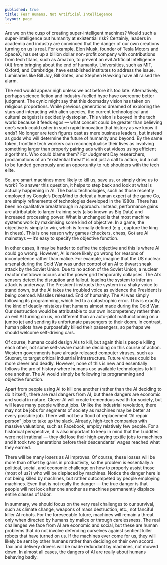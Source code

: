 ```yaml
---
published: true
title: Fear Humans, Not Artificial Intelliegence
layout: page
---
```



Are we on the cusp of creating super-intelligent machines? Would such a super-intelligence put humanity at existential risk? Certainly, leaders in academia and industry are convinced that the danger of our own creations turning on us is real. For example, Elon Musk, founder of Tesla Motors and SpaceX, has set up a billion dollar non-profit company with contributions from tech titans, such as Amazon, to prevent an evil Artificial Intelligence (AI) from bringing about the end of humanity. Universities, such as MIT, Oxford, and Cambridge, have established institutes to address the issue. Luminaries like Bill Joy, Bill Gates, and Stephen Hawking have all raised the alarm.

The end would appear nigh unless we act before it’s too late. Alternatively, perhaps science fiction and industry-fuelled hype have overcome better judgment. The cynic might say that this doomsday vision has taken on religious proportions. While previous generations dreamed of exploring the stars and interacting with alien species, the current technological and cultural zeitgeist is decidedly dystopian. This vision is buoyed in the tech world because it feeds egos — what conceit could be greater than believing one’s work could usher in such rapid innovation that history as we know it ends? No longer are tech figures cast as mere business leaders, but instead as gods who will determine the future of humanity and beyond. By the same token, frontline tech workers can reconceptualise their lives as involving something larger than properly pairing ads with cat videos using efficient algorithms. Who could blame them? For Judgment Day researchers, proclamations of an “existential threat” is not just a call to action, but a call to be funded generously and an opportunity to rub shoulders with the tech elite.

So, are smart machines more likely to kill us, save us, or simply drive us to work? To answer this question, it helps to step back and look at what is actually happening in AI. The basic technologies, such as those recently employed by Google’s DeepMind to defeat a human expert at the game Go, are simply refinements of technologies developed in the 1980s. There has been no qualitative breakthrough in approach. Instead, performance gains are attributable to larger training sets (also known as Big Data) and increased processing power. What is unchanged is that most machine systems work by maximising some kind of objective. In a game, the objective is simply to win, which is formally defined (e.g., capture the king in chess). This is one reason why games (checkers, chess, Go) are AI mainstays — it’s easy to specify the objective function.

In other cases, it may be harder to define the objective and this is where AI could go wrong. However, AI is more likely go wrong for reasons of incompetence rather than malice. For example, imagine that the US nuclear arsenal during the Cold War was under control of an AI to thwart sneak attack by the Soviet Union. Due to no action of the Soviet Union, a nuclear reactor meltdown occurs and the power grid temporarily collapses. The AI’s sensors detect the disruption and fallout, leading the system to infer an attack is underway. The President instructs the system in a shaky voice to stand down, but the AI takes the troubled voice as evidence the President is being coerced. Missiles released. End of humanity. The AI was simply following its programming, which led to a catastrophic error. This is exactly the kind of deadly mistakes that humans almost made during the Cold War. Our destruction would be attributable to our own incompetency rather than an evil AI turning on us, no different than an auto-pilot malfunctioning on a jumbo jet and sending its unfortunate passengers to their doom. In contrast, human pilots have purposefully killed their passengers, so perhaps we should welcome self-driving cars.

Of course, humans could design AIs to kill, but again this is people killing each other, not some self-aware machine deciding on this course of action. Western governments have already released computer viruses, such as Stuxnet, to target critical industrial infrastructure. Future viruses could be more clever and deadly. However, none of this is new and essentially follows the arc of history where humans use available technologies to kill one another. The AI would simply be following its programming and objective function.

Apart from people using AI to kill one another (rather than the AI deciding to do it itself), there are real dangers from AI, but these dangers are economic and social in nature. Clever AI will create tremendous wealth for society, but will leave many people without jobs. Unlike the industrial revolution, there may not be jobs for segments of society as machines may be better at every possible job. There will not be a flood of replacement “AI repair person” jobs to take up the slack. Already, high-tech companies with massive valuations, such as Facebook, employ relatively few people. For a historical perspective, it is also important to keep in mind that the Luddites were not irrational — they did lose their high-paying textile jobs to machines and it took two generations before their descendants’ wages reached what they earned.

There will be many losers as AI improves. Of course, these losses will be more than offset by gains in productivity, so the problem is essentially a political, social, and economic challenge on how to properly assist those (most of us?) who will be displaced by machines. Notice the danger here is not being killed by machines, but rather outcompeted by people employing machines. Even that is not really the danger — the true danger is that people will not look after one another as machines permanently displace entire classes of labor.

In summary, we should focus on the very real challenges to our survival, such as climate change, weapons of mass destruction, etc., not fanciful killer AI robots. For the foreseeable future, machines will remain a threat only when directed by humans by malice or through carelessness. The real challenges we face from AI are economic and social, but these are human problems that do not involve defending ourselves against sentient killer robots that have turned on us. If the machines ever come for us, they will likely be sent by other humans rather than deciding on their own accord. Taxi and delivery drivers will be made redundant by machines, not mowed down. In almost all cases, the dangers of AI are really about humans behaving badly.


